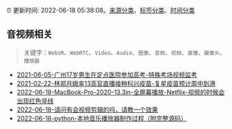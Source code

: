 :alarm_clock: 更新时间: 2022-06-18 05:38:08。[来源分类](../README.md)、[标签分类](../TAGS.md)、[时间分类](../TIMELINE.md)

## 音视频相关


> 关键字：`WebVR`、`WebRTC`、`Video`、`Audio`、`图像`、`音频`、`视频`、`直播`、`摄像头`、`播放器`



- [2021-06-05-广州17岁男生在定点医院参加高考-特殊考场视频监考](https://m.caixin.com/m/2021-06-05/101723418.html) 
- [2021-02-22-林郑月娥率13高官直播接种科兴疫苗-复星疫苗预计周中到港](https://m.caixin.com/m/2021-02-22/101665724.html) 
- [2022-06-18-MacBook-Pro-2020-13.3in-全屏幕播放-Netflix-视频的时候会出现红色竖线](https://www.v2ex.com/t/860485) 
- [2022-06-18-请问有会视频剪辑的吗，请教一个效果](https://www.v2ex.com/t/860457) 
- [2022-06-18-python-本地音乐播放器制作过程（附完整源码）](https://toutiao.io/k/86zvrkc) 
